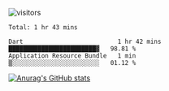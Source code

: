 ![visitors](https://visitor-badge.laobi.icu/badge?page_id=Icyoung.Icyoung)
<!--START_SECTION:waka-->
```text
Total: 1 hr 43 mins

Dart                          1 hr 42 mins    ████████████████████████▓   98.81 % 
Application Resource Bundle   1 min           ▒░░░░░░░░░░░░░░░░░░░░░░░░   01.12 % 
```
<!--END_SECTION:waka-->
[![Anurag's GitHub stats](https://github-readme-stats.vercel.app/api?username=Icyoung)](https://github.com/anuraghazra/github-readme-stats)
